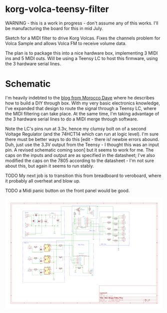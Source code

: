 # korg-volca-teensy-filter

WARNING - this is a work in progress - don't assume any of this works. I'll be manufacturing the board for this in mid July.

Sketch for a MIDI filter to drive Korg Volcas. Fixes the channels problem for Volca Sample and allows Volca FM to receive volume data.

The plan is to package this into a nice hardware box, implementing 3 MIDI ins and 5 MIDI outs. Will be using a Teensy LC to host this firmware, using the 3 hardware serial lines.


# Schematic

I'm heavily indebted to the [blog from Morocco Dave](https://moroccodave.com/2017/02/06/diy-midi-thru-box/) where he describes how to build a DIY through box. With my very basic electronics knowledge, I've expanded that design to route the signal through a Teensy LC, where the MIDI filtering can take place. At the same time, I'm taking advantage of the 3 hardware serial lines to do a MIDI merge through software.

Note the LC's pins run at 3.3v, hence my clumsy bolt on of a second Voltage Regulator (and the 74HCT14 which can run at logic level). I'm sure there must be better ways to do this [edit - there is! newbie errors abound. Duh, just use the 3.3V output from the Teensy - I thought this was an input pin. A revised schematic coming soon] but it seems to work for me. The caps on the inputs and output are as specified in the datasheet; I've also modified the caps on the 7805 according to the datasheet - I'm not sure about this, but again it seems to run stably.

TODO My next job is to transition this from breadboard to veroboard, where it probably all overheat and blow up.

TODO a Midi panic button on the front panel would be good.

![Schematic](https://github.com/DickChesterwood/korg-volca-teensy-filter/blob/master/Schematic.png?raw=true)
